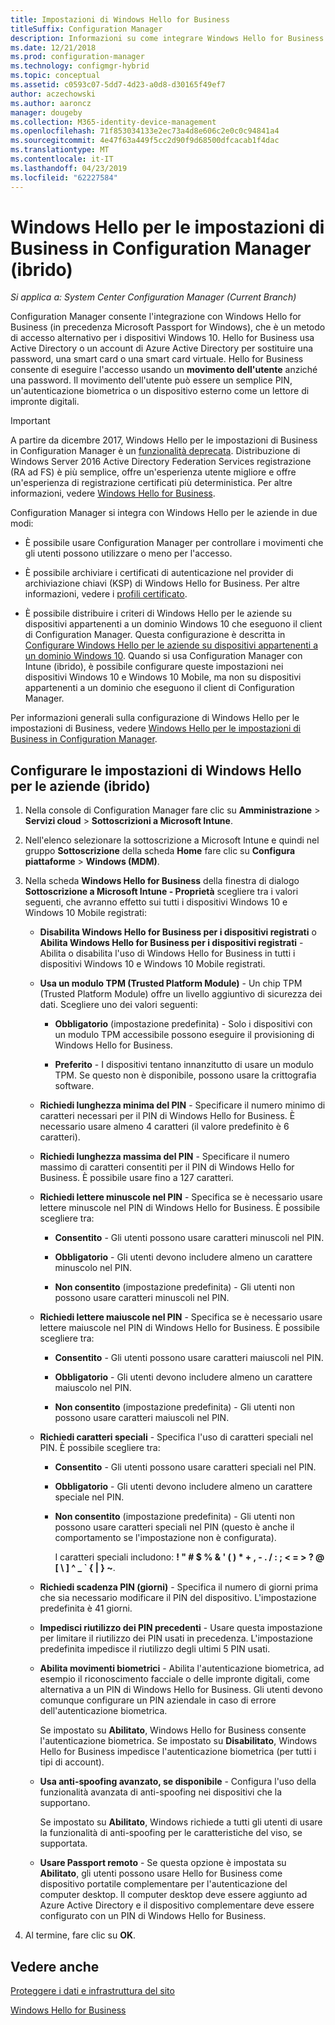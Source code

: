 ```yaml
---
title: Impostazioni di Windows Hello for Business
titleSuffix: Configuration Manager
description: Informazioni su come integrare Windows Hello for Business con Configuration Manager.
ms.date: 12/21/2018
ms.prod: configuration-manager
ms.technology: configmgr-hybrid
ms.topic: conceptual
ms.assetid: c0593c07-5dd7-4d23-a0d8-d30165f49ef7
author: aczechowski
ms.author: aaroncz
manager: dougeby
ms.collection: M365-identity-device-management
ms.openlocfilehash: 71f853034133e2ec73a4d8e606c2e0c0c94841a4
ms.sourcegitcommit: 4e47f63a449f5cc2d90f9d68500dfcacab1f4dac
ms.translationtype: MT
ms.contentlocale: it-IT
ms.lasthandoff: 04/23/2019
ms.locfileid: "62227584"
---
```

# <a name="windows-hello-for-business-settings-in-configuration-manager-hybrid"></a>Windows Hello per le impostazioni di Business in Configuration Manager (ibrido)

*Si applica a: System Center Configuration Manager (Current Branch)*

Configuration Manager consente l'integrazione con Windows Hello for Business (in precedenza Microsoft Passport for Windows), che è un metodo di accesso alternativo per i dispositivi Windows 10. Hello for Business usa Active Directory o un account di Azure Active Directory per sostituire una password, una smart card o una smart card virtuale. Hello for Business consente di eseguire l'accesso usando un **movimento dell'utente** anziché una password. Il movimento dell'utente può essere un semplice PIN, un'autenticazione biometrica o un dispositivo esterno come un lettore di impronte digitali.  

> [!Important]  
> A partire da dicembre 2017, Windows Hello per le impostazioni di Business in Configuration Manager è un [funzionalità deprecata](/sccm/core/plan-design/changes/deprecated/removed-and-deprecated-cmfeatures). Distribuzione di Windows Server 2016 Active Directory Federation Services registrazione (RA ad FS) è più semplice, offre un'esperienza utente migliore e offre un'esperienza di registrazione certificati più deterministica. Per altre informazioni, vedere [Windows Hello for Business](https://docs.microsoft.com/windows/access-protection/hello-for-business/hello-identity-verification).  


Configuration Manager si integra con Windows Hello per le aziende in due modi:  

- È possibile usare Configuration Manager per controllare i movimenti che gli utenti possono utilizzare o meno per l'accesso.  

- È possibile archiviare i certificati di autenticazione nel provider di archiviazione chiavi (KSP) di Windows Hello for Business. Per altre informazioni, vedere i [profili certificato](create-pfx-certificate-profiles.md).  

- È possibile distribuire i criteri di Windows Hello per le aziende su dispositivi appartenenti a un dominio Windows 10 che eseguono il client di Configuration Manager. Questa configurazione è descritta in [Configurare Windows Hello per le aziende su dispositivi appartenenti a un dominio Windows 10](/sccm/protect/deploy-use/windows-hello-for-business-settings#configure-windows-hello-for-business-on-domain-joined-windows-10-devices). Quando si usa Configuration Manager con Intune (ibrido), è possibile configurare queste impostazioni nei dispositivi Windows 10 e Windows 10 Mobile, ma non su dispositivi appartenenti a un dominio che eseguono il client di Configuration Manager.   

Per informazioni generali sulla configurazione di Windows Hello per le impostazioni di Business, vedere [Windows Hello per le impostazioni di Business in Configuration Manager](/sccm/protect/deploy-use/windows-hello-for-business-settings).



## <a name="configure-windows-hello-for-business-settings-hybrid"></a>Configurare le impostazioni di Windows Hello per le aziende (ibrido)  

1. Nella console di Configuration Manager fare clic su **Amministrazione** > **Servizi cloud** > **Sottoscrizioni a Microsoft Intune**.  

2. Nell'elenco selezionare la sottoscrizione a Microsoft Intune e quindi nel gruppo **Sottoscrizione** della scheda **Home** fare clic su **Configura piattaforme** > **Windows (MDM)**.  

3. Nella scheda **Windows Hello for Business** della finestra di dialogo **Sottoscrizione a Microsoft Intune - Proprietà** scegliere tra i valori seguenti, che avranno effetto sui tutti i dispositivi Windows 10 e Windows 10 Mobile registrati:  

   - **Disabilita Windows Hello for Business per i dispositivi registrati** o **Abilita Windows Hello for Business per i dispositivi registrati** - Abilita o disabilita l'uso di Windows Hello for Business in tutti i dispositivi Windows 10 e Windows 10 Mobile registrati.  

   - **Usa un modulo TPM (Trusted Platform Module)** - Un chip TPM (Trusted Platform Module) offre un livello aggiuntivo di sicurezza dei dati. Scegliere uno dei valori seguenti:  

     -   **Obbligatorio** (impostazione predefinita) - Solo i dispositivi con un modulo TPM accessibile possono eseguire il provisioning di Windows Hello for Business.  

     -   **Preferito** - I dispositivi tentano innanzitutto di usare un modulo TPM. Se questo non è disponibile, possono usare la crittografia software.  

   - **Richiedi lunghezza minima del PIN** - Specificare il numero minimo di caratteri necessari per il PIN di Windows Hello for Business. È necessario usare almeno 4 caratteri (il valore predefinito è 6 caratteri).  

   - **Richiedi lunghezza massima del PIN** - Specificare il numero massimo di caratteri consentiti per il PIN di Windows Hello for Business. È possibile usare fino a 127 caratteri.  

   - **Richiedi lettere minuscole nel PIN** - Specifica se è necessario usare lettere minuscole nel PIN di Windows Hello for Business. È possibile scegliere tra:  

     -   **Consentito** - Gli utenti possono usare caratteri minuscoli nel PIN.  

     -   **Obbligatorio** - Gli utenti devono includere almeno un carattere minuscolo nel PIN.  

     -   **Non consentito** (impostazione predefinita) - Gli utenti non possono usare caratteri minuscoli nel PIN.  

   - **Richiedi lettere maiuscole nel PIN** - Specifica se è necessario usare lettere maiuscole nel PIN di Windows Hello for Business. È possibile scegliere tra:  

     -   **Consentito** - Gli utenti possono usare caratteri maiuscoli nel PIN.  

     -   **Obbligatorio** - Gli utenti devono includere almeno un carattere maiuscolo nel PIN.  

     -   **Non consentito** (impostazione predefinita) - Gli utenti non possono usare caratteri maiuscoli nel PIN.  

   - **Richiedi caratteri speciali** - Specifica l'uso di caratteri speciali nel PIN. È possibile scegliere tra:  

     - **Consentito** - Gli utenti possono usare caratteri speciali nel PIN.  

     - **Obbligatorio** - Gli utenti devono includere almeno un carattere speciale nel PIN.  

     - **Non consentito** (impostazione predefinita) - Gli utenti non possono usare caratteri speciali nel PIN (questo è anche il comportamento se l'impostazione non è configurata).  

       I caratteri speciali includono: **! " # $ % & ' ( ) \* + , - . / : ; < = > ? @ [ \ ] ^ _ ` { &#124; } ~**.  

   - **Richiedi scadenza PIN (giorni)** - Specifica il numero di giorni prima che sia necessario modificare il PIN del dispositivo. L'impostazione predefinita è 41 giorni.  

   - **Impedisci riutilizzo dei PIN precedenti** - Usare questa impostazione per limitare il riutilizzo dei PIN usati in precedenza. L'impostazione predefinita impedisce il riutilizzo degli ultimi 5 PIN usati.  

   - **Abilita movimenti biometrici** - Abilita l'autenticazione biometrica, ad esempio il riconoscimento facciale o delle impronte digitali, come alternativa a un PIN di Windows Hello for Business. Gli utenti devono comunque configurare un PIN aziendale in caso di errore dell'autenticazione biometrica.  

      Se impostato su **Abilitato**, Windows Hello for Business consente l'autenticazione biometrica.  Se impostato su **Disabilitato**, Windows Hello for Business impedisce l'autenticazione biometrica (per tutti i tipi di account).  

   - **Usa anti-spoofing avanzato, se disponibile** - Configura l'uso della funzionalità avanzata di anti-spoofing nei dispositivi che la supportano.  

      Se impostato su **Abilitato**, Windows richiede a tutti gli utenti di usare la funzionalità di anti-spoofing per le caratteristiche del viso, se supportata.  

   - **Usare Passport remoto** - Se questa opzione è impostata su **Abilitato**, gli utenti possono usare Hello for Business come dispositivo portatile complementare per l'autenticazione del computer desktop. Il computer desktop deve essere aggiunto ad Azure Active Directory e il dispositivo complementare deve essere configurato con un PIN di Windows Hello for Business.  

4. Al termine, fare clic su **OK**.  



## <a name="see-also"></a>Vedere anche  

[Proteggere i dati e infrastruttura del sito](/sccm/protect/understand/protect-data-and-site-infrastructure)

[Windows Hello for Business](https://docs.microsoft.com/windows/security/identity-protection/hello-for-business/hello-identity-verification)  
